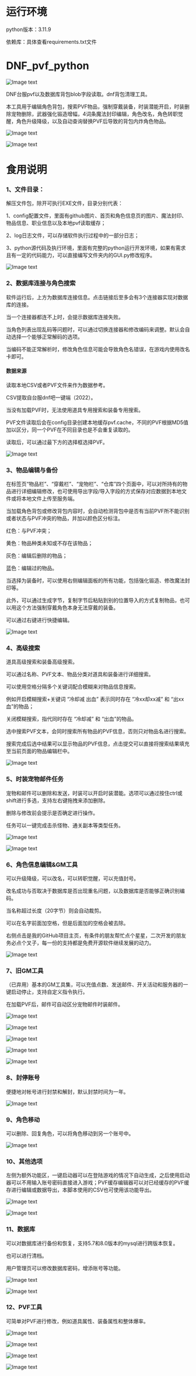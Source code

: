 # 运行环境

python版本：3.11.9

依赖库：具体查看requirements.txt文件



# DNF_pvf_python

![Image text](https://github.com/Zageku/DNF_pvf_python/raw/main/images/ico.png)

DNF台服pvf以及数据库背包blob字段读取。dnf背包清理工具。

本工具用于编辑角色背包，搜索PVF物品，强制穿戴装备，时装潜能开启，时装删除宠物删除，武器强化锻造增幅，4词条魔法封印编辑，角色改名，角色转职觉醒，角色升级降级，以及自动查询替换PVF后导致的背包内炸角色物品。


![Image text](https://github.com/Zageku/DNF_pvf_python/raw/main/images/168.png)

![Image text](https://github.com/Zageku/DNF_pvf_python/raw/main/images/sponsor.png)

# 食用说明

### 1、文件目录：

解压文件包，除开可执行EXE文件，目录分别代表：

1、config配置文件，里面有github图片、首页和角色信息页的图片、魔法封印、物品信息、职业信息以及本地pvf读取缓存；

2、log日志文件，可以存储软件执行过程中的一部分日志；

3、python源代码及执行环境，里面有完整的python运行开发环境，如果有需求且有一定的代码能力，可以直接编写文件夹内的GUI.py修改程序。

![Image text](https://github.com/Zageku/DNF_pvf_python/raw/main/images/52.png)



### 2、数据库连接与角色搜索

软件运行后，上方为数据库连接信息。点击链接后至多会有3个连接器实现对数据库的连接。

当一个连接器都连不上时，会提示数据库连接失败。

当角色列表出现乱码等问题时，可以通过切换连接器和修改编码来调整。默认会自动选择一个能够正常解码的选项。

当编码不能正常解析时，修改角色信息可能会导致角色名错误，在游戏内使用改名卡即可。


#### 数据来源

读取本地CSV或者PVF文件来作为数据参考。

CSV提取自台服dnf吧一键端（2022）。

当没有加载PVF时，无法使用道具专用搜索和装备专用搜索。

PVF文件读取后会在config目录创建本地缓存pvf.cache，不同的PVF根据MD5值加以区分，同一个PVF在不同目录也是不会重复读取的。

读取后，可以通过最下方的选择框选择PVF。

![Image text](https://github.com/Zageku/DNF_pvf_python/raw/main/images/160.png)

### 3、物品编辑与备份

在标签页“物品栏”、“穿戴栏”、“宠物栏”、“仓库”四个页面中，可以对所持有的物品进行详细编辑修改，也可使用导出字段/导入字段的方式保存对应数据到本地文件或将本地文件上传至服务端。

当加载角色背包或修改背包内容时，会自动检测背包中是否有当前PVF所不能识别或者状态与PVF冲突的物品，并加以颜色区分标注。

红色：与PVF冲突；

黄色：物品种类未知或不存在该物品；

灰色：编辑后删除的物品；

蓝色：编辑过的物品。

当选择为装备时，可以使用右侧编辑面板的所有功能，包括强化锻造、修改魔法封印等。

此外，可以通过生成字节，复制字节后粘贴到别的位置导入的方式复制物品，也可以用这个方法强制穿戴角色本身无法穿戴的装备。

可以通过右键进行快捷编辑。

![Image text](https://github.com/Zageku/DNF_pvf_python/raw/main/images/161.png)

### 4、高级搜索

道具高级搜索和装备高级搜索。

可以通过名称、PVF文本、物品分类对道具和装备进行详细搜索。

可以使用空格分隔多个关键词配合模糊来对物品信息搜索。

例如开启模糊搜索+关键词 “冷却减 出血” 表示同时存在 “冷xx却xx减” 和 “出xx血”的物品；

关闭模糊搜索，指代同时存在 “冷却减” 和 “出血”的物品。

选中搜索PVF文本，会同时搜索所有物品的PVF信息，否则只对物品名进行搜索。

搜索完成后选中结果可以显示物品的PVF信息，点击提交可以直接将搜索结果填充至当前页面的物品编辑栏中。

![Image text](https://github.com/Zageku/DNF_pvf_python/raw/main/images/55.png)

 

### 5、时装宠物邮件任务

宠物和邮件可以删除和发送，时装可以开启时装潜能。选项可以通过按住ctrl或shift进行多选，支持左右键拖拽来添加删除。

删除与修改前会提示是否确定进行操作。

任务可以一键完成击杀怪物、通关副本等类型任务。

![Image text](https://github.com/Zageku/DNF_pvf_python/raw/main/images/169.png)

![Image text](https://github.com/Zageku/DNF_pvf_python/raw/main/images/170.png)



### 6、角色信息编辑&GM工具

可以升级降级，可以改名，可以转职觉醒，可以充值封号。

改名成功与否取决于数据库是否出现重名问题，以及数据库是否能够正确识别编码。

当名称超过长度（20字节）则会自动裁剪。

可以在名字前面加空格，但是后面加的空格会被去除。



右侧点击是我的GitHub项目主页，有条件的朋友帮忙点个星星，二次开发的朋友务必点个叉子，每一份的支持都是免费开源软件继续发展的动力。

![Image text](https://github.com/Zageku/DNF_pvf_python/raw/main/images/163.png)



### 7、旧GM工具

（已弃用）基本的GM工具集，可以充值点数、发送邮件、开关活动和服务器的一键启动停止，支持自定义指令执行。

在加载PVF后，邮件可自动区分宠物邮件时装邮件。

![Image text](https://github.com/Zageku/DNF_pvf_python/raw/main/images/03.png)

![Image text](https://github.com/Zageku/DNF_pvf_python/raw/main/images/04.png)

![Image text](https://github.com/Zageku/DNF_pvf_python/raw/main/images/05.png)

![Image text](https://github.com/Zageku/DNF_pvf_python/raw/main/images/06.png)

![Image text](https://github.com/Zageku/DNF_pvf_python/raw/main/images/07.png)

### 8、封停账号

便捷地对帐号进行封禁和解封，默认封禁时间为一年。

![Image text](https://github.com/Zageku/DNF_pvf_python/raw/main/images/164.png)

### 9、角色移动

可以删除、回复角色，可以将角色移动到另一个账号中。

![Image text](https://github.com/Zageku/DNF_pvf_python/raw/main/images/165.png)

### 10、其他选项

左侧为额外功能区，一键启动器可以在登陆游戏的情况下自动生成，之后使用启动器可以不用输入账号密码直接进入游戏；PVF缓存编辑器可以对已经缓存的PVF缓存进行编辑或数据导出，本脚本使用的CSV也可使用该功能导出。

![Image text](https://github.com/Zageku/DNF_pvf_python/raw/main/images/166.png)

![Image text](https://github.com/Zageku/DNF_pvf_python/raw/main/images/74.png)

### 11、数据库
可以对数据库进行备份和恢复，支持5.7和8.0版本的mysql进行跨版本恢复。

也可以进行清档。

用户管理页可以修改数据库密码，增添账号等功能。

![Image text](https://github.com/Zageku/DNF_pvf_python/raw/main/images/167.png)

![Image text](https://github.com/Zageku/DNF_pvf_python/raw/main/images/171.png)

### 12、PVF工具

可简单对PVF进行修改，例如道具属性、装备属性和整体爆率。

![Image text](https://github.com/Zageku/DNF_pvf_python/raw/main/images/111.png)

![Image text](https://github.com/Zageku/DNF_pvf_python/raw/main/images/112.png)

![Image text](https://github.com/Zageku/DNF_pvf_python/raw/main/images/113.png)

![Image text](https://github.com/Zageku/DNF_pvf_python/raw/main/images/114.png)

